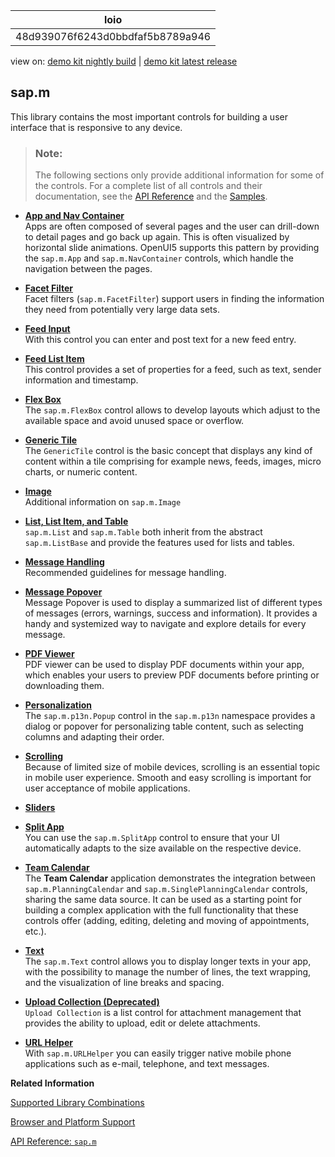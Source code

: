 <!-- loio48d939076f6243d0bbdfaf5b8789a946 -->

| loio |
| -----|
| 48d939076f6243d0bbdfaf5b8789a946 |

<div id="loio">

view on: [demo kit nightly build](https://openui5nightly.hana.ondemand.com/topic/48d939076f6243d0bbdfaf5b8789a946) | [demo kit latest release](https://sdk.openui5.org/topic/48d939076f6243d0bbdfaf5b8789a946)</div>

## sap.m

This library contains the most important controls for building a user interface that is responsive to any device.

> ### Note:  
> The following sections only provide additional information for some of the controls. For a complete list of all controls and their documentation, see the [API Reference](https://sdk.openui5.org/api) and the [Samples](https://sdk.openui5.org/controls). 

-   **[App and Nav Container](App_and_Nav_Container_a4afb13.md "Apps are often composed of several pages and the user can drill-down to detail pages and
		go back up again. This is often visualized by horizontal slide animations. OpenUI5 supports this pattern by
		providing the sap.m.App and sap.m.NavContainer controls,
		which handle the navigation between the pages.")**  
Apps are often composed of several pages and the user can drill-down to detail pages and go back up again. This is often visualized by horizontal slide animations. OpenUI5 supports this pattern by providing the `sap.m.App` and `sap.m.NavContainer` controls, which handle the navigation between the pages.
-   **[Facet Filter](Facet_Filter_c6c3821.md "Facet filters (sap.m.FacetFilter) support users in finding the
		information they need from potentially very large data sets.")**  
Facet filters \(`sap.m.FacetFilter`\) support users in finding the information they need from potentially very large data sets.
-   **[Feed Input](Feed_Input_0ec25a1.md "With this control you can enter and post text for a new feed entry.")**  
With this control you can enter and post text for a new feed entry.
-   **[Feed List Item](Feed_List_Item_14a9900.md "This control provides a set of properties for a feed, such as text, sender information
		and timestamp.")**  
This control provides a set of properties for a feed, such as text, sender information and timestamp.
-   **[Flex Box](Flex_Box_674890e.md "The sap.m.FlexBox control allows to develop layouts which adjust to the
		available space and avoid unused space or overflow.")**  
The `sap.m.FlexBox` control allows to develop layouts which adjust to the available space and avoid unused space or overflow.
-   **[Generic Tile](Generic_Tile_a1998ec.md "The GenericTile control is the basic concept that displays any kind
		of content within a tile comprising for example news, feeds, images, micro charts, or
		numeric content.")**  
The `GenericTile` control is the basic concept that displays any kind of content within a tile comprising for example news, feeds, images, micro charts, or numeric content.
-   **[Image](Image_f86dbe9.md "Additional information on sap.m.Image")**  
Additional information on `sap.m.Image`
-   **[List, List Item, and Table](List_List_Item_and_Table_295e44b.md "sap.m.List and sap.m.Table both inherit from the
		abstract sap.m.ListBase and provide the features used for lists and
		tables.")**  
`sap.m.List` and `sap.m.Table` both inherit from the abstract `sap.m.ListBase` and provide the features used for lists and tables.
-   **[Message Handling](Message_Handling_f5df293.md "Recommended guidelines for message handling. ")**  
Recommended guidelines for message handling.
-   **[Message Popover](Message_Popover_52824a6.md "Message Popover is used to display a summarized list of different types of messages
		(errors, warnings, success and information). It provides a handy and systemized way to
		navigate and explore details for every message.")**  
Message Popover is used to display a summarized list of different types of messages \(errors, warnings, success and information\). It provides a handy and systemized way to navigate and explore details for every message.
-   **[PDF Viewer](PDF_Viewer_cd80a8b.md "PDF viewer can be used to display PDF documents within your app, which enables your
		users to preview PDF documents before printing or downloading them.")**  
PDF viewer can be used to display PDF documents within your app, which enables your users to preview PDF documents before printing or downloading them.
-   **[Personalization](Personalization_a3c3c5e.md "The sap.m.p13n.Popup control in the sap.m.p13n
		namespace provides a dialog or popover for personalizing table content, such as selecting
		columns and adapting their order.")**  
The `sap.m.p13n.Popup` control in the `sap.m.p13n` namespace provides a dialog or popover for personalizing table content, such as selecting columns and adapting their order.
-   **[Scrolling](Scrolling_66029f6.md "Because of limited size of mobile devices, scrolling is an essential topic in mobile
		user experience. Smooth and easy scrolling is important for user acceptance of mobile
		applications. ")**  
Because of limited size of mobile devices, scrolling is an essential topic in mobile user experience. Smooth and easy scrolling is important for user acceptance of mobile applications.
-   **[Sliders](Sliders_84ec82e.md "")**  

-   **[Split App](Split_App_eedfe79.md "You can use the sap.m.SplitApp control to ensure that your UI
		automatically adapts to the size available on the respective device. ")**  
You can use the `sap.m.SplitApp` control to ensure that your UI automatically adapts to the size available on the respective device.
-   **[Team Calendar](Team_Calendar_acae0f2.md "The Team Calendar application demonstrates the integration between sap.m.PlanningCalendar and
			sap.m.SinglePlanningCalendar controls, sharing the same data source. It can be used as a starting point for building a
		complex application with the full functionality that these controls offer (adding, editing, deleting and moving of appointments,
		etc.).")**  
The **Team Calendar** application demonstrates the integration between `sap.m.PlanningCalendar` and `sap.m.SinglePlanningCalendar` controls, sharing the same data source. It can be used as a starting point for building a complex application with the full functionality that these controls offer \(adding, editing, deleting and moving of appointments, etc.\).
-   **[Text](Text_f94deb4.md "The sap.m.Text control allows you to display longer texts in your
		app, with the possibility to manage the number of lines, the text wrapping, and the
		visualization of line breaks and spacing.")**  
The `sap.m.Text` control allows you to display longer texts in your app, with the possibility to manage the number of lines, the text wrapping, and the visualization of line breaks and spacing.
-   **[Upload Collection \(Deprecated\)](Upload_Collection_Deprecated_124ee13.md "Upload Collection is a list control for attachment management that
		provides the ability to upload, edit or delete attachments.")**  
`Upload Collection` is a list control for attachment management that provides the ability to upload, edit or delete attachments.
-   **[URL Helper](URL_Helper_4f1c107.md "With sap.m.URLHelper you can easily trigger native mobile phone
		applications such as e-mail, telephone, and text messages. ")**  
With `sap.m.URLHelper` you can easily trigger native mobile phone applications such as e-mail, telephone, and text messages.

**Related Information**  


[Supported Library Combinations](Supported_Library_Combinations_363cd16.md "OpenUI5 provides a set of JavaScript and CSS libraries, which can be combined in an application using the combinations that are supported.")

[Browser and Platform Support](Browser_and_Platform_Support_74b59ef.md "Browser and platform support for the OpenUI5 libraries on iOS, Android, macOS, and Windows platforms.")

[API Reference: `sap.m`](https://sdk.openui5.orgdocs/api/symbols/sap.m.html)

